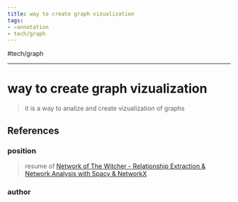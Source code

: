 ```yaml
---
title: way to create graph vizualization
tags:
- ✍️annotation
- tech/graph
---
```


#tech/graph

---

# way to create graph vizualization
> it is a way to analize and create vizualization of graphs
## References

### position
>  resume of [Network of The Witcher - Relationship Extraction & Network Analysis with Spacy & NetworkX](/Bibliography/Network%20of%20The%20Witcher%20-%20Relationship%20Extraction%20&%20Network%20Analysis%20with%20Spacy%20&%20NetworkX.md)
### author
>  

